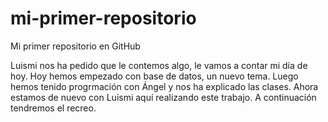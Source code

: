 # mi-primer-repositorio
Mi primer repositorio en GitHub

Luismi nos ha pedido que le contemos algo, le vamos a contar mi día de hoy.
Hoy hemos empezado con base de datos, un nuevo tema.
Luego hemos tenido progrmación con Ángel y nos ha explicado las clases.
Ahora estamos de nuevo con Luismi aquí realizando este trabajo.
A continuación tendremos el recreo.
